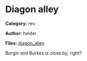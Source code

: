 # Diagon alley
**Category:** rev

**Author:** heidar

**Files:** [diagon_alley](./bin/diagon_alley)

Borgin and Burkes is close by, right?
